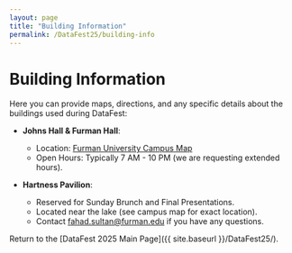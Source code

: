 ```yaml
---
layout: page
title: "Building Information"
permalink: /DataFest25/building-info
---
```


# Building Information

Here you can provide maps, directions, and any specific details about the buildings used during DataFest:

- **Johns Hall & Furman Hall**:  
  - Location: [Furman University Campus Map](https://www.furman.edu/map)  
  - Open Hours: Typically 7 AM - 10 PM (we are requesting extended hours).

- **Hartness Pavilion**:  
  - Reserved for Sunday Brunch and Final Presentations.
  - Located near the lake (see campus map for exact location).
  - Contact <a href="mailto:fahad.sultan@furman.edu">fahad.sultan@furman.edu</a> if you have any questions.

Return to the [DataFest 2025 Main Page]({{ site.baseurl }}/DataFest25/).
